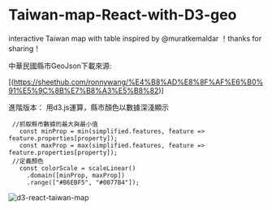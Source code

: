 # Taiwan-map-React-with-D3-geo
interactive Taiwan map with table
inspired by @muratkemaldar ！thanks for sharing！

中華民國縣市GeoJson下載來源:

[(https://sheethub.com/ronnywang/%E4%B8%AD%E8%8F%AF%E6%B0%91%E5%9C%8B%E7%B8%A3%E5%B8%82)]


        
        
 進階版本：
 用d3.js運算，縣市顏色以數據深淺顯示
 
 ```
  //抓取縣市數據的最大與最小值
    const minProp = min(simplified.features, feature => feature.properties[property]);
    const maxProp = max(simplified.features, feature => feature.properties[property]);
  //定義顏色
    const colorScale = scaleLinear()
      .domain([minProp, maxProp])
      .range(["#B6EBF5", "#0077B4"]);
```

![d3-react-taiwan-map](https://user-images.githubusercontent.com/66729413/127157091-6b3b2904-967b-447b-a997-1744ea237816.gif)


